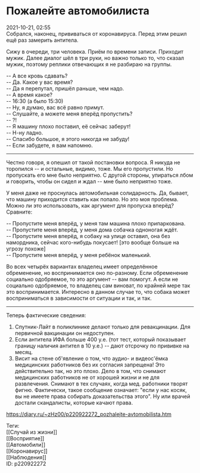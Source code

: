Пожалейте автомобилиста
========================

   
 2021-10-21, 02:55   
  Собрался, наконец, прививаться от коронавируса. Перед этим решил ещё раз замерить антитела.   
   
 Сижу в очереди, три человека. Приём по времени записи. Приходит мужик. Далее диалог шёл в три руки, но важно только то, что сказал мужик, поэтому реплики отвечающих я не разбираю на группы.   
   
 -- А все кровь сдавать?   
 -- Да. Какое у вас время?   
 -- Да я перепутал, пришёл раньше, чем надо.   
 -- А время какое?   
 -- 16:30 (а было 15:30)   
 -- Ну, я думаю, вас всё равно примут.   
 -- Слушайте, а можете меня вперёд пропустить?   
 -- ?!   
 -- Я машину плохо поставил, её сейчас заберут!   
 -- Н-ну ладно.   
 -- Спасибо большое, я этого никогда не забуду!   
 -- Если забудете, я вам напомню.   
   
 ***   
   
 Честно говоря, я опешил от такой постановки вопроса. Я никуда не торопился -- и остальные, видимо, тоже. Мы его пропустили. Но пропускать его мне было неприятно. С другой стороны, упираться лбом и говорить, чтобы он сидел и ждал -- мне было неприятно тоже.   
   
 У меня даже не проснулась автомобильная солидарность. Да, бывает, что машину приходится ставить как попало. Но это моя проблема. Можно ли это использовать, как аргумент для пропуска вперёд? Сравните:   
   
 -- Пропустите меня вперёд, у меня там машина плохо припаркована.   
 -- Пропустите меня вперёд, у меня дома собачка одноногая ждёт.   
 -- Пропустите меня вперёд, я собаку на улице оставил, она без намордника, сейчас кого-нибудь покусает! [это вообще больше на угрозу похоже]   
 -- Пропустите меня вперёд, у меня ребёнок маленький.   
   
 Во всех четырёх вариантах владелец имеет определённое обременение, но воспринимается оно по-разному. Если обременение социально одобряемое, то это аргумент -- вам помогут. А если не социально одобряемое, то владелец сам виноват, по крайней мере так это воспринимается. Интересно в данном случае то, что собака может восприниматься в зависимости от ситуации и так, и так.   
   
 ***   
   
 Теперь фактические сведения:   
 1. Спутник-Лайт в поликлинике делают только для ревакцинации. Для первичной вакцинации он недоступен.   
 2. Если антитела ИФА больше 400 у.е. (тот тест, который показывает границу наличия антител в 10 у.е.) -- дают отсрочку по прививке на месяц.   
 3. Висит на стене об'явление о том, что аудио- и видеос'ёмка медицинских работников без их согласия запрещена! Это действительно так, но это плохо. Дело в том, что снимают медицинских работников не от хорошей жизни и не для развлечения. Снимают в тех случаях, когда мед. работники творят фигню. Фактически, такое сообщение означает: "если у нас косяк, вы не имеете права собирать доказательства этого". Ну или врачей достали скандалисты, которые качают права.   
    
 <https://diary.ru/~zHz00/p220922272_pozhalejte-avtomobilista.htm>   
   
 Теги:   
 [[Случай из жизни]]   
 [[Восприятие]]   
 [[Автомобили]]   
 [[Коронавирус]]   
 [[Наблюдения]]   
 ID: p220922272